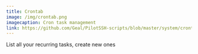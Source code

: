 ```yaml
---
title: Crontab
image: /img/crontab.png
imagecaption: Cron task management
link: https://github.com/Geal/PilotSSH-scripts/blob/master/system/crontab.sh
---
```


List all your recurring tasks, create new ones

